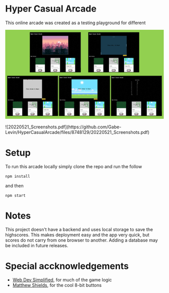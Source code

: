 # Hyper Casual Arcade
This online arcade was created as a testing playground for different 
<p align="center">
  <img src="client/public/imgs/readme/20220521_Screenshots.png" />
</p>
![20220521_Screenshots.pdf](https://github.com/Gabe-Levin/HyperCasualArcade/files/8748129/20220521_Screenshots.pdf)

# Setup
To run this arcade locally simply clone the repo and run the follow
```
npm install
```

and then 
```
npm start
```
# Notes
This project doesn't have a backend and uses local storage to save the highscores. This makes deployment easy and the app very quick, but scores do not carry from one browser to another. Adding a database may be included in future releases.

# Special accknowledgements
* [Web Dev Simplified](https://www.youtube.com/channel/UCFbNIlppjAuEX4znoulh0Cw), for much of the game logic
* [Matthew Shields](https://codepen.io/MatthewShields/pen/pwrXpV), for the cool 8-bit buttons
